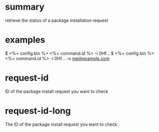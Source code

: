 # summary

retrieve the status of a package installation request

# examples

$ <%= config.bin %> <%= command.id %> -i 0Hf...
$ <%= config.bin %> <%= command.id %> -i 0Hf... -u me@example.com

# request-id

ID of the package install request you want to check

# request-id-long

The ID of the package install request you want to check.
